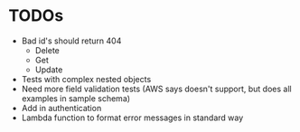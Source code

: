 # TODOs

* Bad id's should return 404
    * Delete
    * Get
    * Update
* Tests with complex nested objects
* Need more field validation tests (AWS says doesn't support, but does all examples in sample schema)
* Add in authentication
* Lambda function to format error messages in standard way
